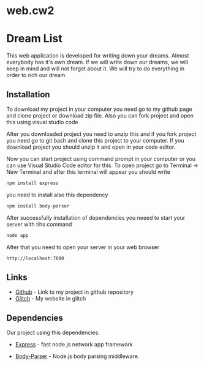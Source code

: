 # web.cw2
# Dream List
This web application is developed for writing down your dreams. Almost everybody has it's own dream. If we will write down our dreams, we will keep in mind and will not forget about it. We will try to do everything in order to rich our dream. 
## Installation
To download my project in your computer you need go to my github page and clone project or download zip file. Also you can fork project and open this using visual studio code

After you downloaded project you need to unzip this and if you fork project you need go to git bash and clone this project to your computer.
If you download project you should unzip it and open in your code editor.

Now you can start project using command prompt in your computer or you can use Visual Studio Code editor for this. To open project go to Terminal -> New Terminal and after this terminal will appear you should write
```sh
npm install express
```
you need to install also this dependency
```sh
npm install body-parser
```
After successfully installation of dependencies you neeed to start your server with tihs command
```sh
node app
```
After that you need to open your server in your web browser
```sh
http://localhost:7000
```

## Links
- [Github] - Link to my project in github repository
- [Glitch] - My website in glitch

## Dependencies

Our project using this dependencies:

- [Express] - fast node.js network app framework
- [Body-Parser] - Node.js body parsing middleware.

   [Express]: <http://expressjs.com>
   [Body-Parser]: <https://github.com/expressjs/body-parser>
   [Github]: <https://github.com/00010063/web.cw2>
   [Glitch]: <https://decorous-bevel-ease.glitch.me/>
